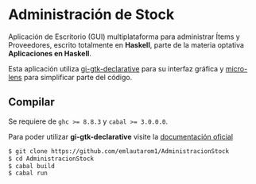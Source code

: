 # Administración de Stock

Aplicación de Escritorio (GUI) multiplataforma para administrar Ítems y Proveedores, escrito totalmente en **Haskell**, parte de la materia optativa **Aplicaciones en Haskell**.

Esta aplicación utiliza [gi-gtk-declarative](https://github.com/owickstrom/gi-gtk-declarative/) para su interfaz gráfica y [micro-lens](https://hackage.haskell.org/package/microlens) para simplificar parte del código.

## Compilar

Se requiere de `ghc >= 8.8.3` y `cabal >= 3.0.0.0`.

Para poder utilizar **gi-gtk-declarative** visite la [documentación oficial](https://owickstrom.github.io/gi-gtk-declarative/)

```bash
$ git clone https://github.com/emlautarom1/AdministracionStock
$ cd AdministracionStock
$ cabal build
$ cabal run
```
